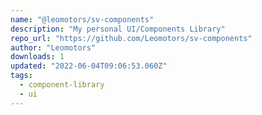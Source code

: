 ```yaml
---
name: "@leomotors/sv-components"
description: "My personal UI/Components Library"
repo_url: "https://github.com/Leomotors/sv-components"
author: "Leomotors"
downloads: 1
updated: "2022-06-04T09:06:53.060Z"
tags: 
  - component-library
  - ui
---
```

